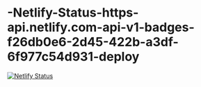 # -Netlify-Status-https-api.netlify.com-api-v1-badges-f26db0e6-2d45-422b-a3df-6f977c54d931-deploy
[![Netlify Status](https://api.netlify.com/api/v1/badges/f26db0e6-2d45-422b-a3df-6f977c54d931/deploy-status)](https://app.netlify.com/sites/solijanov-book-list-project/deploys)
